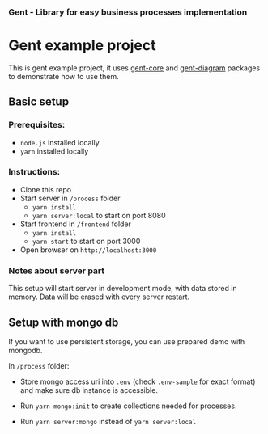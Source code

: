 ### Gent - Library for easy business processes implementation

# Gent example project

This is gent example project, it uses [gent-core](https://github.com/stepan662/gent/tree/master/gent-core) and [gent-diagram](https://github.com/stepan662/gent/tree/master/gent-diagram) packages to demonstrate how to use them.

## Basic setup

### Prerequisites:

- `node.js` installed locally
- `yarn` installed locally

### Instructions:

- Clone this repo
- Start server in `/process` folder
  - `yarn install`
  - `yarn server:local` to start on port 8080
- Start frontend in `/frontend` folder
  - `yarn install`
  - `yarn start` to start on port 3000
- Open browser on `http://localhost:3000`

### Notes about server part

This setup will start server in development mode, with data stored in memory. Data will be erased with every server restart.

## Setup with mongo db

If you want to use persistent storage, you can use prepared demo with mongodb.

In `/process` folder:

- Store mongo access uri into `.env` (check `.env-sample` for exact format) and make sure db instance is accessible.

- Run `yarn mongo:init` to create collections needed for processes.

- Run `yarn server:mongo` instead of `yarn server:local`
